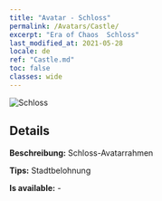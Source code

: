 ```yaml
---
title: "Avatar - Schloss"
permalink: /Avatars/Castle/
excerpt: "Era of Chaos  Schloss"
last_modified_at: 2021-05-28
locale: de
ref: "Castle.md"
toc: false
classes: wide
---
```

 ![Schloss](/images/a/avatarFrame_11.png)

## Details

 **Beschreibung:** Schloss-Avatarrahmen 

 **Tips:** Stadtbelohnung 

 **Is available:**  - 

